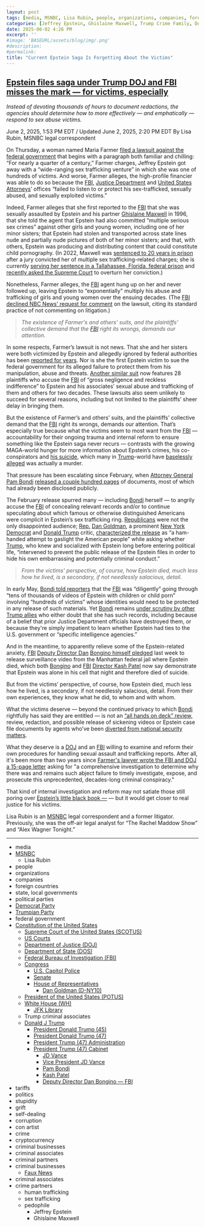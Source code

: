```yaml
---
layout: post
tags: [media, MSNBC, Lisa Rubin, people, organizations, companies, foreign countries, state local governments, political parties, Trumpian Party, Democrat Party, Federal Government, Constitution of the United States, Supreme Court of the United States (SCOTUS), US Courts, Department of Justice (DOJ), Department of State (DOS), Federal Bureau of Investigation (FBI), Congress, U.S. Capitol Police, Senate, House of Representatives, President of the United States (POTUS), White House (WH), JFK Library, Trump criminal associates, Donald J Trump, President Donald Trump (45), President Donald Trump (47), President Trump (47) Administration, President Trump (47) Cabinet, JD Vance, Vice President JD Vance, Pam Bondi, Kash Patel, Deputy Director Dan Bongino — FBI, tariffs, politics, stupidity, grift, self-dealing, corruption, con artist, crime, cryptocurrency, criminal businesses, criminal associates, criminal partners, criminal businesses, Faux News, criminal associates, crime partners, human trafficking, sex trafficking, pedophile, Jeffrey Epstein, Ghislaine Maxwell]
categories: [Jeffrey Epstein, Ghislaine Maxwell, Trump Crime Family, Donald Trump]
date: 2025-06-02 4:26 PM
excerpt: ''
#image: 'BASEURL/assets/blog/img/.png'
#description:
#permalink:
title: "Current Epstein Saga Is Forgetting About the Victims"
---
```



## [Epstein files saga under Trump DOJ and FBI misses the mark — for victims, especially](https://www.msnbc.com/opinion/analysis/epstein-files-trump-doj-maga-victims-rcna210046)

*Instead of devoting thousands of hours to document redactions, the agencies should determine how to more effectively — and emphatically — respond to sex abuse victims.*

June 2, 2025, 1:53 PM EDT / Updated June 2, 2025, 2:20 PM EDT
By Lisa Rubin, MSNBC legal correspondent

On Thursday, a woman named Maria Farmer [filed a lawsuit against the](https://www.nbcnews.com/news/us-news/jeffrey-epstein-accuser-sues-federal-government-protect-victims-rcna209967) [federal government](https://www.nbcnews.com/news/us-news/jeffrey-epstein-accuser-sues-federal-government-protect-victims-rcna209967) that begins with a paragraph both familiar and chilling: “For nearly a quarter of a century,” Farmer charges, Jeffrey Epstein got away with a “wide-ranging sex trafficking venture” in which she was one of hundreds of victims. And worse, Farmer alleges, the high-profile financier was able to do so because the [FBI](https://www.fbi.gov/), [Justice Department](https://www.justice.gov/) and [United States Attorneys](https://www.justice.gov/usao)’ offices “failed to listen to or protect his sex-trafficked, sexually abused, and sexually exploited victims.”

Indeed, Farmer alleges that she first reported to the [FBI](https://www.fbi.gov/) that she was sexually assaulted by Epstein and his partner [Ghislaine Maxwell](https://www.cbsnews.com/news/ghislaine-maxwell-trial-accuser-annie-farmer-testifies-violated-age-16/) in 1996, that she told the agent that Epstein had also committed “multiple serious sex crimes” against other girls and young women, including one of her minor sisters; that Epstein had stolen and transported across state lines nude and partially nude pictures of both of her minor sisters; and that, with others, Epstein was producing and distributing content that could constitute child pornography. (In 2022, Maxwell was [sentenced to 20 years in prison](https://www.justice.gov/usao-sdny/pr/ghislaine-maxwell-sentenced-20-years-prison-conspiring-jeffrey-epstein-sexually-abuse) after a jury convicted her of multiple sex trafficking-related charges; she is currently [serving her sentence in a Tallahassee, Florida, federal prison](https://www.dailymail.co.uk/news/article-14765909/Questions-Trumps-high-society-friend-Ghislaine-Maxwell-pardoned.html) and [recently asked the Supreme Court](https://www.supremecourt.gov/DocketPDF/24/24-1073/355252/20250424150144637_24-__PetitionForWritOfCertiorari.pdf) to overturn her conviction.)

Nonetheless, Farmer alleges, the [FBI](https://www.fbi.gov/) agent hung up on her and never followed up, leaving Epstein to “exponentially" multiply his abuse and trafficking of girls and young women over the ensuing decades. (The [FBI](https://www.fbi.gov/) [declined NBC News' request for comment](https://www.nbcnews.com/news/us-news/jeffrey-epstein-accuser-sues-federal-government-protect-victims-rcna209967) on the lawsuit, citing its standard practice of not commenting on litigation.)

> *The existence of Farmer's and others' suits, and the plaintiffs' collective demand that the [FBI](https://www.fbi.gov/) right its wrongs, demands our attention.*

In some respects, Farmer’s lawsuit is not news. That she and her sisters were both victimized by Epstein and allegedly ignored by federal authorities has been [reported for years](https://www.nytimes.com/2019/08/26/us/epstein-farmer-sisters-maxwell.html). Nor is she the first Epstein victim to sue the federal government for its alleged failure to protect them from his manipulation, abuse and threats. [Another similar suit](https://storage.courtlistener.com/recap/gov.uscourts.dcd.273105/gov.uscourts.dcd.273105.25.2.pdf) now features 28 plaintiffs who accuse the [FBI](https://www.fbi.gov/) of “gross negligence and reckless indifference” to Epstein and his associates’ sexual abuse and trafficking of them and others for two decades. These lawsuits also seem unlikely to succeed for several reasons, including but not limited to the plaintiffs’ sheer delay in bringing them.

But the existence of Farmer’s and others’ suits, and the plaintiffs’ collective demand that the [FBI](https://www.fbi.gov/) right its wrongs, demands our attention. That’s especially true because what the victims seem to most want from the [FBI](https://www.fbi.gov/) — accountability for their ongoing trauma and internal reform to ensure something like the Epstein saga never recurs — contrasts with the growing MAGA-world hunger for more information about Epstein’s crimes, his co-conspirators and [his suicide](https://www.nbcnews.com/politics/justice-department/dan-bongino-kash-patel-jeffrey-epstein-rcna209871), which many in [Trump](https://www.donaldjtrump.com/)-world have [baselessly alleged](https://www.nbcnews.com/politics/donald-trump/trump-retweets-epstein-conspiracy-theory-claiming-clinton-connection-n1041146) was actually a murder.

That pressure has been escalating since February, when [Attorney General](https://www.justice.gov/) [Pam Bondi](https://www.justice.gov/ag/staff-profile/meet-attorney-general/) [released a couple hundred pages](https://www.nbcnews.com/politics/justice-department/hyped-release-epstein-files-sparks-anger-disappointment-right-rcna194087) of documents, most of which had already been disclosed publicly.

The February release spurred many — including [Bondi](https://www.justice.gov/ag/staff-profile/meet-attorney-general/) herself — to angrily accuse the [FBI](https://www.fbi.gov/) of concealing relevant records and/or to continue speculating about which famous or otherwise distinguished Americans were complicit in Epstein’s sex trafficking ring. [Republicans](https://www.gop.com/,) were not the only disappointed audience; [Rep.](https://www.house.gov/) [Dan Goldman](https://goldman.house.gov/), a prominent [New York](https://www.ny.gov/) [Democrat](https://www.democrats.org/,) and [Donald Trump](https://www.donaldjtrump.com/) critic, [characterized the release](https://goldman.house.gov/media/press-releases/rep-dan-goldman-demands-ag-bondi-release-promised-jeffrey-epstein-files-share) as “a ham-handed attempt to gaslight the American people” while asking whether [Trump](https://www.donaldjtrump.com/), who knew and socialized with Epstein long before entering political life, “intervened to prevent the public release of the Epstein files in order to hide his own embarrassing and potentially criminal conduct.”

> *From the victims' perspective, of course, how Epstein died, much less how he lived, is a secondary, if not needlessly salacious, detail.*

In early May, [Bondi told reporters](https://www.miamiherald.com/news/politics-government/article305900636.html) that the [FBI](https://www.fbi.gov/) was “diligently” going through “tens of thousands of videos of Epstein with children or child porn” involving “hundreds of victims” whose identities would need to be protected in any release of such materials. Yet [Bondi](https://www.justice.gov/ag/staff-profile/meet-attorney-general/) remains [under scrutiny by other Trump allies](https://www.msnbc.com/top-stories/latest/kash-patel-dan-bongino-epstein-death-conspiracy-theories-rcna207785) who either doubt that she has such records, including because of a belief that prior Justice Department officials have destroyed them, or because they're simply impatient to learn whether Epstein had ties to the U.S. government or “specific intelligence agencies.”

And in the meantime, to apparently relieve some of the Epstein-related anxiety, [FBI](https://www.fbi.gov/) [Deputy Director Dan](https://www.fbi.gov/about/leadership-and-structure/deputy-director-dan-bongino) [Bongino himself pledged](https://www.nbcnews.com/politics/justice-department/dan-bongino-kash-patel-jeffrey-epstein-rcna209871) last week to release surveillance video from the Manhattan federal jail where Epstein died, which both [Bongino](https://www.fbi.gov/about/leadership-and-structure/deputy-director-dan-bongino) and [FBI](https://www.fbi.gov/) [Director Kash Patel](https://www.fbi.gov/about/leadership-and-structure/director-patel) now say demonstrate that Epstein was alone in his cell that night and therefore died of suicide.

But from the victims’ perspective, of course, how Epstein died, much less how he lived, is a secondary, if not needlessly salacious, detail. From their own experiences, they know what he did, to whom and with whom.

What the victims deserve — beyond the continued privacy to which [Bondi](https://www.justice.gov/ag/staff-profile/meet-attorney-general/) rightfully has said they are entitled — is not an [“all hands on deck” review,](https://www.vanityfair.com/news/story/epstein-case-review-fbis-new-york) review, redaction, and possible release of sickening videos or Epstein case file documents by agents who’ve been [diverted from national security matters](https://abcnews.go.com/US/doj-pushes-fbi-review-release-epstein-files-amid/story?id=119982513).

What they deserve is a [DOJ](https://www.justice.gov/) and an [FBI](https://www.fbi.gov/) willing to examine and reform their own procedures for handling sexual assault and trafficking reports. After all, it's been more than two years since [Farmer's lawyer wrote the FBI and DOJ a 15-page letter](https://s3.documentcloud.org/documents/23795557/letter-re-jeffrey-epstein-calling-for-investigation-of-fbi-w-exhibits.pdf) asking for "a comprehensive investigation to determine why there was and remains such abject failure to timely investigate, expose, and prosecute this unprecedented, decades-long criminal conspiracy."

That kind of internal investigation and reform may not satiate those still poring over [Epstein’s little black book —](https://www.justice.gov/ag/media/1391321/dl?inline) — but it would get closer to real justice for his victims.

Lisa Rubin is an [MSNBC](https://www.msnbc.com/) legal correspondent and a former litigator. Previously, she was the off-air legal analyst for “The Rachel Maddow Show” and “Alex Wagner Tonight.” 

----
- media
- [MSNBC](https://www.msnbc.com/)
    - Lisa Rubin 
- people
- organizations 
- companies
- foreign countries 
- state, local governments
- political parties 
- [Democrat Party](https://www.democrats.org/)
- [Trumpian Party](https://www.gop.com/)
- federal government 
- [Constitution of the United States](https://constitution.congress.gov/)
    - [Supreme Court of the United States (SCOTUS)](https://www.supremecourt.gov/)
    - [US Courts](https://www.uscourts.gov/)
    - [Department of Justice (DOJ)](https://www.justice.gov/)
   - [Department of State (DOS)](https://www.state.gov/)
    - [Federal Bureau of Investigation (FBI)](https://www.fbi.gov/)
    - [Congress](https://www.congress.gov/)
        - [U.S. Capitol Police](https://www.uscp.gov/)
        - [Senate](https://www.senate.gov/)
        - [House of Representatives](https://www.house.gov/)
            - [Dan Goldman (D-NY10)](https://goldman.house.gov/)
    - [President of the United States (POTUS)](https://www.whitehouse.gov/)
    - [White House (WH)](https://www.whitehouse.gov/)
        - [JFK Library](https://www.jfklibrary.org/)
    - Trump criminal associates 
    - [Donald J Trump](https://www.donaldjtrump.com/)
        - [President Donald Trump (45)](https://trumpwhitehouse.archives.gov/)
        - [President Donald Trump (47)](https://www.whitehouse.gov/administration/donald-j-trump/)
        - [President Trump (47) Administration](https://www.whitehouse.gov/administration/)
        - [President Trump (47) Cabinet](https://www.whitehouse.gov/administration/the-cabinet/)
            - [JD Vance](https://www.linkedin.com/in/jd-vance-770a9047/)
            - [Vice President JD Vance](https://www.whitehouse.gov/administration/jd-vance/)
            - [Pam Bondi](https://www.justice.gov/ag/staff-profile/meet-attorney-general)
            - [Kash Patel](https://www.fbi.gov/about/leadership-and-structure/director-patel)
            - [Deputy Director Dan Bongino — FBI](https://www.fbi.gov/about/leadership-and-structure/deputy-director-dan-bongino)
- tariffs
- politics
- stupidity
- grift
- self-dealing
- corruption
- con artist 
- crime
- cryptocurrency 
- criminal businesses
- criminal associates
- criminal partners
- criminal businesses
    - [Faux News](https://www.foxnews.com/)
- criminal associates
- crime partners
    - human trafficking 
    - sex trafficking 
    - pedophile 
        - Jeffrey Epstein 
        - Ghislaine Maxwell
